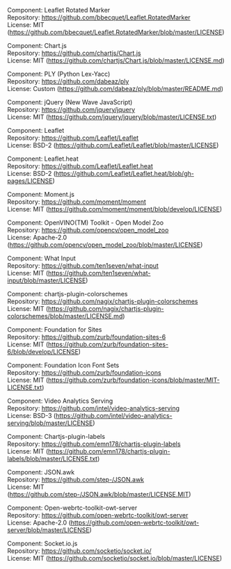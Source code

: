 
Component: Leaflet Rotated Marker   
Repository: https://github.com/bbecquet/Leaflet.RotatedMarker   
License: MIT (https://github.com/bbecquet/Leaflet.RotatedMarker/blob/master/LICENSE)   

Component: Chart.js   
Repository: https://github.com/chartjs/Chart.js   
License: MIT (https://github.com/chartjs/Chart.js/blob/master/LICENSE.md)   

Component: PLY (Python Lex-Yacc)   
Repository: https://github.com/dabeaz/ply   
License: Custom (https://github.com/dabeaz/ply/blob/master/README.md)   

Component: jQuery (New Wave JavaScript)   
Repository: https://github.com/jquery/jquery   
License: MIT (https://github.com/jquery/jquery/blob/master/LICENSE.txt)   

Component: Leaflet   
Repository: https://github.com/Leaflet/Leaflet   
License: BSD-2 (https://github.com/Leaflet/Leaflet/blob/master/LICENSE)   

Component: Leaflet.heat   
Repository: https://github.com/Leaflet/Leaflet.heat   
License: BSD-2 (https://github.com/Leaflet/Leaflet.heat/blob/gh-pages/LICENSE)   

Component: Moment.js   
Repository: https://github.com/moment/moment   
License: MIT (https://github.com/moment/moment/blob/develop/LICENSE)   

Component: OpenVINO(TM) Toolkit - Open Model Zoo   
Repository: https://github.com/opencv/open_model_zoo    
License: Apache-2.0 (https://github.com/opencv/open_model_zoo/blob/master/LICENSE)    

Component: What Input   
Repository: https://github.com/ten1seven/what-input   
License: MIT (https://github.com/ten1seven/what-input/blob/master/LICENSE)   

Component: chartjs-plugin-colorschemes   
Repository: https://github.com/nagix/chartjs-plugin-colorschemes   
License: MIT (https://github.com/nagix/chartjs-plugin-colorschemes/blob/master/LICENSE.md)   

Component: Foundation for Sites   
Repository: https://github.com/zurb/foundation-sites-6   
License: MIT (https://github.com/zurb/foundation-sites-6/blob/develop/LICENSE)   

Component: Foundation Icon Font Sets   
Repository: https://github.com/zurb/foundation-icons   
License: MIT (https://github.com/zurb/foundation-icons/blob/master/MIT-LICENSE.txt)   

Component: Video Analytics Serving   
Repository: https://github.com/intel/video-analytics-serving   
License: BSD-3 (https://github.com/intel/video-analytics-serving/blob/master/LICENSE)   

Component: Chartjs-plugin-labels   
Repository: https://github.com/emn178/chartjs-plugin-labels   
License: MIT (https://github.com/emn178/chartjs-plugin-labels/blob/master/LICENSE.txt)   

Component: JSON.awk   
Repository: https://github.com/step-/JSON.awk   
License: MIT (https://github.com/step-/JSON.awk/blob/master/LICENSE.MIT)   

Component: Open-webrtc-toolkit-owt-server   
Repository: https://github.com/open-webrtc-toolkit/owt-server   
License: Apache-2.0 (https://github.com/open-webrtc-toolkit/owt-server/blob/master/LICENSE)   

Component: Socket.io.js   
Repository: https://github.com/socketio/socket.io/   
License: MIT (https://github.com/socketio/socket.io/blob/master/LICENSE)
